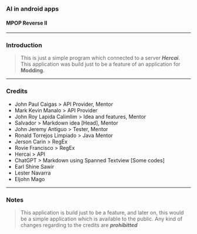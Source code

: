 ### AI in android apps
#### MPOP Reverse II

---
### Introduction
> This is just a simple program which connected to a server ***Hercai***. This application was build just to be a feature of an application for **Modding**.

---
### Credits
* John Paul Caigas > API Provider, Mentor
* Mark Kevin Manalo > API Provider
* John Roy Lapida Calimlim > Idea and features, Mentor
* Salvador > Markdown idea [Head], Mentor
* John Jeremy Antiguo > Tester, Mentor
* Ronald Torrejos Limpiado > Java Mentor
* Jerson Carin > RegEx
* Rovie Francisco > RegEx
* Hercai > API
* ChatGPT > Markdown using Spanned Textview [Some codes]
* Earl Shine Sawir
* Lester Navarra
* Eljohn Mago

---
### Notes
> This application is build just to be a feature, and later on, this would be a simple application which is available to the public. Any kind of changes regarding to the credits are ***prohibitted***